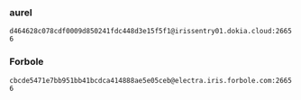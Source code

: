 ### aurel
`d464628c078cdf0009d850241fdc448d3e15f5f1@irissentry01.dokia.cloud:26656`

### Forbole
`cbcde5471e7bb951bb41bcdca414888ae5e05ceb@electra.iris.forbole.com:26656`
